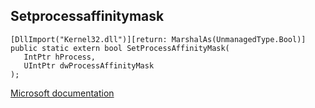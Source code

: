 ## Setprocessaffinitymask

```
[DllImport("Kernel32.dll")][return: MarshalAs(UnmanagedType.Bool)]
public static extern bool SetProcessAffinityMask(
   IntPtr hProcess,
   UIntPtr dwProcessAffinityMask
);
```

[Microsoft documentation](https://docs.microsoft.com/en-us/windows/win32/api/processthreadsapi/nf-processthreadsapi-setprocessaffinitymask)
